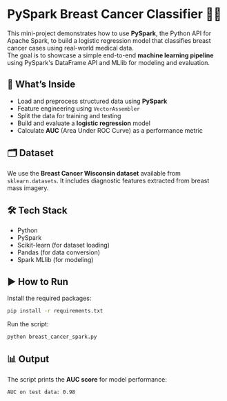 # PySpark Breast Cancer Classifier 🧠🔥  
This mini-project demonstrates how to use **PySpark**, the Python API for Apache Spark, to build a logistic regression model that classifies breast cancer cases using real-world medical data.  
The goal is to showcase a simple end-to-end **machine learning pipeline** using PySpark's DataFrame API and MLlib for modeling and evaluation.

## 🚀 What’s Inside  
- Load and preprocess structured data using **PySpark**
- Feature engineering using `VectorAssembler`
- Split the data for training and testing
- Build and evaluate a **logistic regression** model
- Calculate **AUC** (Area Under ROC Curve) as a performance metric

## 🗂️ Dataset  
We use the **Breast Cancer Wisconsin dataset** available from `sklearn.datasets`. It includes diagnostic features extracted from breast mass imagery.

## 🛠️ Tech Stack
- Python
- PySpark
- Scikit-learn (for dataset loading)
- Pandas (for data conversion)
- Spark MLlib (for modeling)

## ▶️ How to Run  
Install the required packages:
```bash
pip install -r requirements.txt
```
Run the script:
```bash
python breast_cancer_spark.py
```

## 📊 Output  
The script prints the **AUC score** for model performance:
```
AUC on test data: 0.98
```
